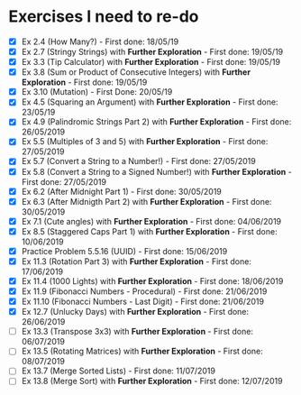 # Exercises I need to re-do

- [x] Ex 2.4 (How Many?) - First done: 18/05/19
- [x] Ex 2.7 (Stringy Strings) with **Further Exploration** - First done: 19/05/19
- [x] Ex 3.3 (Tip Calculator) with **Further Exploration** - First done: 19/05/19
- [x] Ex 3.8 (Sum or Product of Consecutive Integers) with **Further Exploration** - First done: 19/05/19
- [x] Ex 3.10 (Mutation) - First Done: 20/05/19
- [x] Ex 4.5 (Squaring an Argument) with **Further Exploration** - First done: 23/05/19
- [x] Ex 4.9 (Palindromic Strings Part 2) with **Further Exploration** - First done: 26/05/2019
- [x] Ex 5.5 (Multiples of 3 and 5) with **Further Exploration** - First done: 27/05/2019
- [x] Ex 5.7 (Convert a String to a Number!) - First done: 27/05/2019
- [x] Ex 5.8 (Convert a String to a Signed Number!) with **Further Exploration** - First done: 27/05/2019
- [x] Ex 6.2 (After Midnight Part 1) - First done: 30/05/2019
- [x] Ex 6.3 (After Midnigth Part 2) with **Further Exploration** - First done: 30/05/2019
- [x] Ex 7.1 (Cute angles) with **Further Exploration** - First done: 04/06/2019
- [x] Ex 8.5 (Staggered Caps Part 1) with **Further Exploration** - First done: 10/06/2019
- [x] Practice Problem 5.5.16 (UUID) - First done: 15/06/2019
- [x] Ex 11.3 (Rotation Part 3) with **Further Exploration** - First done: 17/06/2019
- [x] Ex 11.4 (1000 Lights) with **Further Exploration** - First done: 18/06/2019
- [x] Ex 11.9 (Fibonacci Numbers - Procedural) - First done: 21/06/2019
- [x] Ex 11.10 (Fibonacci Numbers - Last Digit) - First done: 21/06/2019
- [x] Ex 12.7 (Unlucky Days) with **Further Exploration** - First done: 26/06/2019
- [ ] Ex 13.3 (Transpose 3x3) with **Further Exploration** - First done: 06/07/2019
- [ ] Ex 13.5 (Rotating Matrices) with **Further Exploration** - First done: 08/07/2019
- [ ] Ex 13.7 (Merge Sorted Lists) - First done: 11/07/2019
- [ ] Ex 13.8 (Merge Sort) with **Further Exploration** - First done: 12/07/2019